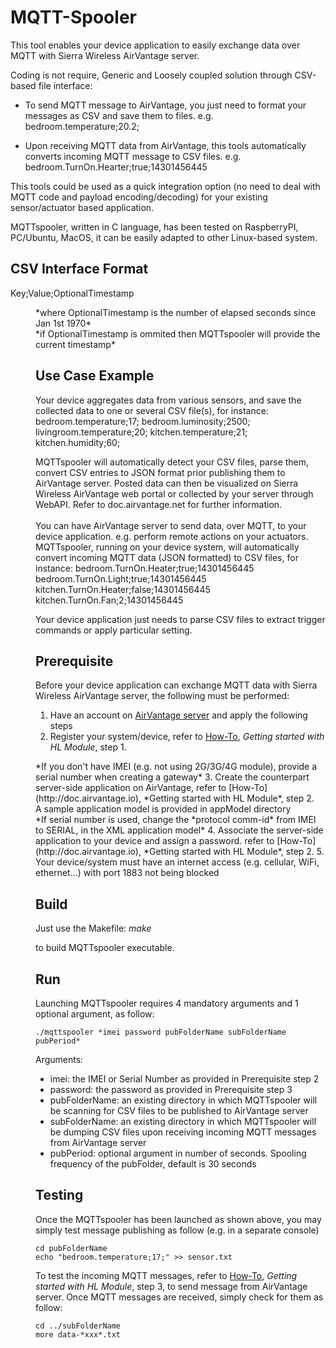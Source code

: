 MQTT-Spooler
============

This tool enables your device application to easily exchange data over MQTT with Sierra Wireless AirVantage server.

Coding is not require, Generic and Loosely coupled solution through CSV-based file interface:

* To send MQTT message to AirVantage, you just need to format your messages as CSV and save them to files. e.g. bedroom.temperature;20.2;

* Upon receiving MQTT data from AirVantage, this tools automatically converts incoming MQTT message to CSV files. e.g. bedroom.TurnOn.Hearter;true;14301456445

This tools could be used as a quick integration option (no need to deal with MQTT code and payload encoding/decoding) for your existing sensor/actuator based application.

MQTTspooler, written in C language, has been tested on RaspberryPI, PC/Ubuntu, MacOS, it can be easily adapted to other Linux-based system.

CSV Interface Format
--------------------
Key;Value;OptionalTimestamp
<dd>*where OptionalTimestamp is the number of elapsed seconds since Jan 1st 1970*<br>
<dd>*if OptionalTimestamp is ommited then MQTTspooler will provide the current timestamp*

Use Case Example
----------------
Your device aggregates data from various sensors, and save the collected data to one or several CSV file(s), for instance:
bedroom.temperature;17;
bedroom.luminosity;2500;
livingroom.temperature;20;
kitchen.temperature;21;
kitchen.humidity;60;

MQTTspooler will automatically detect your CSV files, parse them, convert CSV entries to JSON format prior publishing them to AirVantage server.
Posted data can then be visualized on Sierra Wireless AirVantage web portal or collected by your server through WebAPI. Refer to doc.airvantage.net for further information.
<br>
<br>
You can have AirVantage server to send data, over MQTT, to your device application. e.g. perform remote actions on your actuators.
MQTTspooler, running on your device system, will automatically convert incoming MQTT data (JSON formatted) to CSV files, for instance:
bedroom.TurnOn.Heater;true;14301456445
bedroom.TurnOn.Light;true;14301456445
kitchen.TurnOn.Heater;false;14301456445
kitchen.TurnOn.Fan;2;14301456445

Your device application just needs to parse CSV files to extract trigger commands or apply particular setting.
 
Prerequisite
------------
Before your device application can exchange MQTT data with Sierra Wireless AirVantage server, the following must be performed:
1. Have an account on [AirVantage server](https://eu.airvantage.net/) and apply the following steps
2. Register your system/device, refer to [How-To](http://doc.airvantage.io), *Getting started with HL Module*, step 1.
<dd>*If you don't have IMEI (e.g. not using 2G/3G/4G module), provide a serial number when creating a gateway*
3. Create the counterpart server-side application on AirVantage, refer to [How-To](http://doc.airvantage.io), *Getting started with HL Module*, step 2.
<dd>A sample application model is provided in appModel directory
<dd>*If serial number is used, change the *protocol comm-id* from IMEI to SERIAL, in the XML application model*
4. Associate the server-side application to your device and assign a password. refer to [How-To](http://doc.airvantage.io), *Getting started with HL Module*, step 2.
5. Your device/system must have an internet access (e.g. cellular, WiFi, ethernet...) with port 1883 not being blocked

Build
-----
Just use the Makefile:
*make*

to build MQTTspooler executable.

Run
---
Launching MQTTspooler requires 4 mandatory arguments and 1 optional argument, as follow:
~~~
./mqttspooler *imei password pubFolderName subFolderName pubPeriod*
~~~

Arguments:
* imei:				the IMEI or Serial Number as provided in Prerequisite step 2
* password: 		the password as provided in Prerequisite step 3
* pubFolderName:	an existing directory in which MQTTspooler will be scanning for CSV files to be published to AirVantage server
* subFolderName:	an existing directory in which MQTTspooler will be dumping CSV files upon receiving incoming MQTT messages from AirVantage server
* pubPeriod:		optional argument in number of seconds. Spooling frequency of the pubFolder, default is 30 seconds 


Testing
-------
Once the MQTTspooler has been launched as shown above, you may simply test message publishing as follow (e.g. in a separate console)
~~~
cd pubFolderName
echo "bedroom.temperature;17;" >> sensor.txt
~~~

To test the incoming MQTT messages, refer to [How-To](http://doc.airvantage.io), *Getting started with HL Module*, step 3, to send message from AirVantage server.
Once MQTT messages are received, simply check for them as follow:
~~~
cd ../subFolderName
more data-*xxx*.txt
~~~
